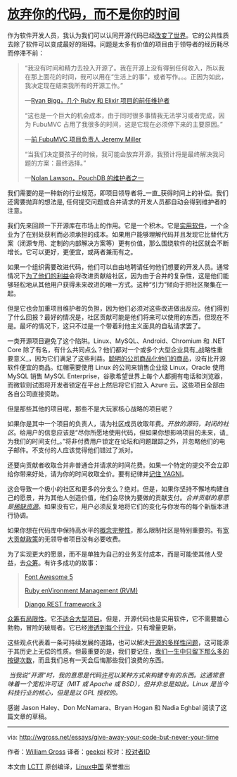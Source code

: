 [放弃你的代码，而不是你的时间][23]
============================================================

作为软件开发人员，我认为我们可以认同开源代码已经[改变了世界][9]。它的公共性质去除了软件可以变成最好的阻碍。问题是太多有价值的项目由于领导者的经历耗尽而停滞不前：

>“我没有时间和精力去投入开源了。我在开源上没有得到任何收入，所以我在那上面花的时间，我可以用在“生活上的事”，或者写作。。。正因为如此，我决定现在结束我所有的开源工作。”
>
>—[Ryan Bigg，几个 Ruby 和 Elixir 项目的前任维护者][1]
>
>“这也是一个巨大的机会成本，由于同时很多事情我无法学习或者完成，因为 FubuMVC 占用了我很多的时间，这是它现在必须停下来的主要原因。”
>
>—[前 FubuMVC 项目负责人 Jeremy Miller][2]
>
>“当我们决定要孩子的时候，我可能会放弃开源，我预计将是最终解决我问题的方案：最终选择。”
>
>—[Nolan Lawson，PouchDB 的维护者之一][3]

我们需要的是一种新的行业规范，即项目领导者将_一直_获得时间上的补偿。我们还需要抛弃的想法是, 任何提交问题或合并请求的开发人员都自动会得到维护者的注意。

我们先来回顾一下开源库在市场上的作用。它是一个积木。它是[实用软件][10]，一个企业为了在别处获利而必须承担的成本。如果用户能够理解代码并且发现它比替代方案（闭源专用、定制的内部解决方案等）更有价值，那么围绕软件的社区就会不断增长。它可以更好，更便宜，或两者兼而有之。

如果一个组织需要改进代码，他们可以自由地聘请任何他们想要的开发人员。通常情况下[为了他们的利益][11]会将改进贡献给社区，因为由于合并的复杂性，这是他们能够轻松地从其他用户获得未来改进的唯一方式。这种“引力”倾向于把社区聚集在一起。

但是它也会加重项目维护者的负担，因为他们必须对这些改进做出反应。他们得到了什么回报？最好的情况是，社区贡献可能是他们将来可以使用的东西，但现在不是。最坏的情况下，这只不过是一个带着利他主义面具的自私请求罢了。

一类开源项目避免了这个陷阱。Linux、MySQL、Android、Chromium 和 .NET Core 除了有名，有什么共同点么？他们都对一个或多个大型企业具有_战略性重要意义_，因为它们满足了这些利益。[聪明的公司商品化他们的商品][12]，没有比开源软件便宜的商品。红帽需要使用 Linux 的公司来销售企业级 Linux，Oracle 使用 MySQL 销售 MySQL Enterprise，谷歌希望世界上每个人都拥有电话和浏览器，而微软则试图将开发者锁定在平台上然后将它们拉入 Azure 云。这些项目全部由各自公司直接资助。

但是那些其他的项目呢，那些不是大玩家核心战略的项目呢？

如果你是其中一个项目的负责人，请为社区成员收取年费。_开放的源码，封闭的社区_。给用户的信息应该是“尽你所愿地使用代码，但如果你想影响项目的未来，请_为我们的时间支付_。”将非付费用户锁定在论坛和问题跟踪之外，并忽略他们的电子邮件。不支付的人应该觉得他们错过了派对。

还要向贡献者收取合并非普通合并请求的时间花费。如果一个特定的提交不会立即给你带来好处，请为你的时间收取全价。要有纪律并[记住 YAGNI][13]。

这会导致一个极小的社区和更多的分支么？绝对。但是，如果你坚持不懈地构建自己的愿景，并为其他人创造价值，他们会尽快为要做的贡献支付。_合并贡献的意愿是[稀缺资源][4]_。如果没有它，用户必须反复地将它们的变化与你发布的每个新版本进行协调。

如果你想在代码库中保持高水平的[概念完整性][14]，那么限制社区是特别重要的。有[宽大贡献政策][15]的无领导者项目没有必要收费。

为了实现更大的愿景，而不是单独为自己的业务支付成本，而是可能使其他人受益，去[众筹][16]。有许多成功的故事：

> [Font Awesome 5][5]
> 
> [Ruby enVironment Management (RVM)][6]
> 
> [Django REST framework 3][7]

[众筹有局限性][17]。它[不适合][18][大型项目][19]。但是，开源代码也是实用软件，它不需要雄心勃勃，冒险的破局者。它已经[渗透到每个行业][20]，只有增量更新。

这些观点代表着一条可持续发展的道路，也可以解决[开源的多样性问题][21]，这可能源于其历史上无偿的性质。但最重要的是，我们要记住，[我们一生中只留下那么多的按键次数][22]，而且我们总有一天会后悔那些我们浪费的东西。

 _当我说“开源”时，我的意思是代码[许可][8]以某种方式来构建专有的东西。这通常意味着一个宽松许可证（MIT 或 Apache 或 BSD），但并非总是如此。Linux 是当今科技行业的核心，但是是以 GPL 授权的。_ 

感谢 Jason Haley、Don McNamara、Bryan Hogan 和 Nadia Eghbal 阅读了这篇文章的草稿。

--------------------------------------------------------------------------------

via: http://wgross.net/essays/give-away-your-code-but-never-your-time

作者：[William Gross][a]
译者：[geekpi](https://github.com/geekpi)
校对：[校对者ID](https://github.com/校对者ID)

本文由 [LCTT](https://github.com/LCTT/TranslateProject) 原创编译，[Linux中国](https://linux.cn/) 荣誉推出

[a]:http://wgross.net/#about-section
[1]:http://ryanbigg.com/2015/11/open-source-work
[2]:https://jeremydmiller.com/2014/04/03/im-throwing-in-the-towel-in-fubumvc/
[3]:https://nolanlawson.com/2017/03/05/what-it-feels-like-to-be-an-open-source-maintainer/
[4]:https://hbr.org/2010/11/column-to-win-create-whats-scarce
[5]:https://www.kickstarter.com/projects/232193852/font-awesome-5
[6]:https://www.bountysource.com/teams/rvm/fundraiser
[7]:https://www.kickstarter.com/projects/tomchristie/django-rest-framework-3
[8]:https://choosealicense.com/
[9]:https://www.wired.com/insights/2013/07/in-a-world-without-open-source/
[10]:https://martinfowler.com/bliki/UtilityVsStrategicDichotomy.html
[11]:https://tessel.io/blog/67472869771/monetizing-open-source
[12]:https://www.joelonsoftware.com/2002/06/12/strategy-letter-v/
[13]:https://martinfowler.com/bliki/Yagni.html
[14]:http://wiki.c2.com/?ConceptualIntegrity
[15]:https://opensource.com/life/16/5/growing-contributor-base-modern-open-source
[16]:https://poststatus.com/kickstarter-open-source-project/
[17]:http://blog.felixbreuer.net/2013/04/24/crowdfunding-for-open-source.html
[18]:https://www.indiegogo.com/projects/geary-a-beautiful-modern-open-source-email-client#/
[19]:http://www.itworld.com/article/2708360/open-source-tools/canonical-misses-smartphone-crowdfunding-goal-by--19-million.html
[20]:http://www.infoworld.com/article/2914643/open-source-software/rise-and-rise-of-open-source.html
[21]:http://readwrite.com/2013/12/11/open-source-diversity/
[22]:http://keysleft.com/
[23]:http://wgross.net/essays/give-away-your-code-but-never-your-time
